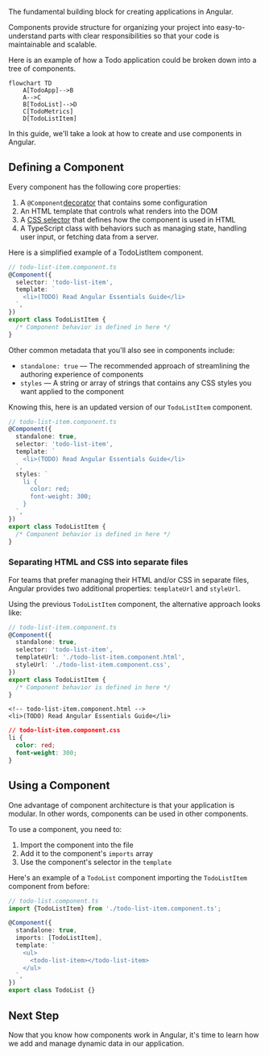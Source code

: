 <docs-decorative-header title="Components" imgSrc="adev/src/assets/images/components.svg"> <!-- markdownlint-disable-line -->
The fundamental building block for creating applications in Angular.
</docs-decorative-header>

Components provide structure for organizing your project into easy-to-understand parts with clear responsibilities so that your code is maintainable and scalable.

Here is an example of how a Todo application could be broken down into a tree of components.

```mermaid
flowchart TD
    A[TodoApp]-->B
    A-->C
    B[TodoList]-->D
    C[TodoMetrics]
    D[TodoListItem]
```

In this guide, we'll take a look at how to create and use components in Angular.

## Defining a Component

Every component has the following core properties:

1. A `@Component`[decorator](https://www.typescriptlang.org/docs/handbook/decorators.html) that contains some configuration
2. An HTML template that controls what renders into the DOM
3. A [CSS selector](https://developer.mozilla.org/docs/Learn/CSS/Building_blocks/Selectors) that defines how the component is used in HTML
4. A TypeScript class with behaviors such as managing state, handling user input, or fetching data from a server.

Here is a simplified example of a TodoListItem component.

```ts
// todo-list-item.component.ts
@Component({
  selector: 'todo-list-item',
  template: `
    <li>(TODO) Read Angular Essentials Guide</li>
  `,
})
export class TodoListItem {
  /* Component behavior is defined in here */
}
```

Other common metadata that you'll also see in components include:

- `standalone: true` — The recommended approach of streamlining the authoring experience of components
- `styles` — A string or array of strings that contains any CSS styles you want applied to the component

Knowing this, here is an updated version of our `TodoListItem` component.

```ts
// todo-list-item.component.ts
@Component({
  standalone: true,
  selector: 'todo-list-item',
  template: `
    <li>(TODO) Read Angular Essentials Guide</li>
  `,
  styles: `
    li {
      color: red;
      font-weight: 300;
    }
  `,
})
export class TodoListItem {
  /* Component behavior is defined in here */
}
```

### Separating HTML and CSS into separate files

For teams that prefer managing their HTML and/or CSS in separate files, Angular provides two additional properties: `templateUrl` and `styleUrl`.

Using the previous `TodoListItem` component, the alternative approach looks like:

```ts
// todo-list-item.component.ts
@Component({
  standalone: true,
  selector: 'todo-list-item',
  templateUrl: './todo-list-item.component.html',
  styleUrl: './todo-list-item.component.css',
})
export class TodoListItem {
  /* Component behavior is defined in here */
}
```

```angular-html
<!-- todo-list-item.component.html -->
<li>(TODO) Read Angular Essentials Guide</li>
```

```css
// todo-list-item.component.css
li {
  color: red;
  font-weight: 300;
}
```

## Using a Component

One advantage of component architecture is that your application is modular. In other words, components can be used in other components.

To use a component, you need to:

1. Import the component into the file
2. Add it to the component's `imports` array
3. Use the component's selector in the `template`

Here's an example of a `TodoList` component importing the `TodoListItem` component from before:

```ts
// todo-list.component.ts
import {TodoListItem} from './todo-list-item.component.ts';

@Component({
  standalone: true,
  imports: [TodoListItem],
  template: `
    <ul>
      <todo-list-item></todo-list-item>
    </ul>
  `,
})
export class TodoList {}
```

## Next Step

Now that you know how components work in Angular, it's time to learn how we add and manage dynamic data in our application.

<docs-pill-row>
  <docs-pill title="Managing Dynamic Data" href="essentials/managing-dynamic-data" />
</docs-pill-row>
